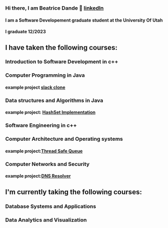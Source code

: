 ### Hi there, I am Beatrice Dande  👋 [linkedIn]

#### I am a Software Developement graduate student at the University Of Utah 
#### I graduate 12/2023

## I have taken the following courses:

### Introduction to Software Development in c++ 
### Computer Programming in Java 
#### example project [slack clone]
### Data structures and Algorithms in Java
#### example project: [HashSet Implementation]
### Software Engineering in c++
### Computer Architecture and Operating systems
#### example project:[Thread Safe Queue]
### Computer Networks and Security
#### example project:[DNS Resolver]

## I'm currently taking the following courses:
### Database Systems and Applications
### Data Analytics and Visualization

[linkedIn]: https://www.linkedin.com/in/beatrice-dande
[slack clone]: https://github.com/BeatriceDande/BeatriceDande/tree/main/basicSlackClone
[DNS Resolver]:https://github.com/BeatriceDande/BeatriceDande/tree/main/DNSResolver
[Thread Safe Queue]:https://github.com/BeatriceDande/BeatriceDande/tree/main/threadSafeQueue
[HashSet Implementation]: https://github.com/BeatriceDande/BeatriceDande/tree/main/HashTableImplementation/src

<!--
**BeatriceDande/BeatriceDande** is a ✨ _special_ ✨ repository because its `README.md` (this file) appears on your GitHub profile.

Here are some ideas to get you started:

- 🔭 I’m currently working on ...
- 🌱 I’m currently learning ...
- 👯 I’m looking to collaborate on ...
- 🤔 I’m looking for help with ...
- 💬 Ask me about ...
- 📫 How to reach me: ...
- 😄 Pronouns: ...
- ⚡ Fun fact: ...
-->

